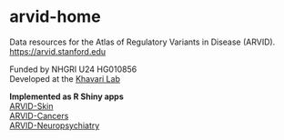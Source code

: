 # arvid-home
Data resources for the Atlas of Regulatory Variants in Disease (ARVID).   
https://arvid.stanford.edu  

Funded by NHGRI U24 HG010856   
Developed at the [Khavari Lab](https://khavarilab.stanford.edu)


**Implemented as R Shiny apps**  
[ARVID-Skin](https://github.com/khavarilab/arvid-skin)  
[ARVID-Cancers](https://github.com/khavarilab/arvid-cancers)  
[ARVID-Neuropsychiatry](https://github.com/khavarilab/arvid-neuro)  
